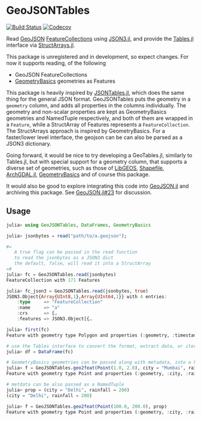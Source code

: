 # GeoJSONTables
[![Build Status](https://travis-ci.com/visr/GeoJSONTables.jl.svg?branch=master)](https://travis-ci.com/visr/GeoJSONTables.jl)
[![Codecov](https://codecov.io/gh/visr/GeoJSONTables.jl/branch/master/graph/badge.svg)](https://codecov.io/gh/visr/GeoJSONTables.jl)

Read [GeoJSON](https://geojson.org/) [FeatureCollections](https://tools.ietf.org/html/rfc7946#section-3.3) using [JSON3.jl](https://github.com/quinnj/JSON3.jl), and provide the [Tables.jl](https://github.com/JuliaData/Tables.jl) interface via [StructArrays.jl](https://github.com/JuliaArrays/StructArrays.jl).

This package is unregistered and in development, so expect changes. 
For now it supports reading, of the following 
* GeoJSON FeatureCollections
* [GeometryBasics](https://github.com/JuliaGeometry/GeometryBasics.jl) geometries as Features 
  
This package is heavily inspired by [JSONTables.jl](https://github.com/JuliaData/JSONTables.jl), which
does the same thing for the general JSON format. GeoJSONTables puts the geometry in a `geometry` column, and adds all
properties in the columns individually. The geometry and non-scalar properties are kept as GeometryBasics geometries and NamedTuple respectively, and both of them are wrapped in a `Feature`, while a StructArray of Features represents a `FeatureCollection`. The StructArrays approach is inspired by GeometryBasics.
For a faster/lower level interface, the geojson can be can also be parsed as a JSON3 dictionary.

Going forward, it would be nice to try developing a GeoTables.jl, similarly to Tables.jl, but with special support for a geometry column, that supports a diverse set of geometries, such as those of [LibGEOS](https://github.com/JuliaGeo/LibGEOS.jl), [Shapefile](https://github.com/JuliaGeo/Shapefile.jl), 
[ArchGDAL.jl](https://github.com/yeesian/ArchGDAL.jl/), [GeometryBasics](https://github.com/SimonDanisch/GeometryBasics.jl) and of course this package.

It would also be good to explore integrating this code into [GeoJSON.jl](https://github.com/JuliaGeo/GeoJSON.jl) and
archiving this package. See [GeoJSON.jl#23](https://github.com/JuliaGeo/GeoJSON.jl/pull/23) for discussion.

## Usage

```julia
julia> using GeoJSONTables, DataFrames, GeometryBasics

julia> jsonbytes = read("path/to/a.geojson");

#= 
   A true flag can be passed in the read function 
   to read the jsonbytes as a JSON3 dict 
   the default, false, will read it into a StructArray 
=#
julia> fc = GeoJSONTables.read(jsonbytes)
FeatureCollection with 171 Features

julia> fc_json3 = GeoJSONTables.read(jsonbytes, true)
JSON3.Object{Array{UInt8,1},Array{UInt64,1}} with 4 entries:
    :type     => "FeatureCollection"
    :name     => "a"
    :crs      => {…
    :features => JSON3.Object[{…

julia> first(fc)
Feature with geometry type Polygon and properties (:geometry, :timestamp, :version, :changeset, :user, :uid, :area, :highway, :type, :id)

# use the Tables interface to convert the format, extract data, or iterate over the rows
julia> df = DataFrame(fc)

# GeometryBasics geometries can be passed along with metadata, into a Feature
julia> f = GeoJSONTables.geo2feat(Point(1.0, 2.0), city = "Mumbai", rainfall = 1010)
Feature with geometry type Point and properties (:geometry, :city, :rainfall)

# metdata can be also passed as a NamedTuple 
julia> prop = (city = "Delhi", rainfall = 200)
(city = "Delhi", rainfall = 200)

julia> f = GeoJSONTables.geo2feat(Point(100.0, 200.0), prop)
Feature with geometry type Point and properties (:geometry, :city, :rainfall)
```

